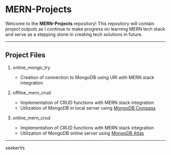 # MERN-Projects
 
Welcome to the **MERN-Projects** repository! This repository will contain project outputs as I continue to make progress on learning MERN tech stack and serve as a stepping stone in creating tech solutions in future.

---

## Project Files
1. online_mongo_try
   - Creation of connection to MongoDB using URI with MERN stack integration

3. offline_mern_crud
   - Implementation of CRUD functions with MERN stack integration
   - Utilization of MongoDB in local server using [MongoDB Compass](https://www.mongodb.com/products/tools/compass)

4. online_mern_crud
   - Implementation of CRUD functions with MERN stack integration
   - Utilization of MongoDB online server using [MongoDB Atlas](https://www.mongodb.com/products/platform/atlas-database)


---

seekerVs
